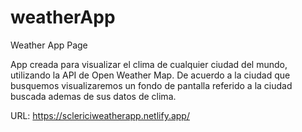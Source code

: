 # weatherApp
Weather App Page

App creada para visualizar el clima de cualquier ciudad del mundo, utilizando la API de Open Weather Map.
De acuerdo a la ciudad que busquemos visualizaremos un fondo de pantalla referido a la ciudad buscada ademas de sus datos de clima.

URL: https://sclericiweatherapp.netlify.app/
